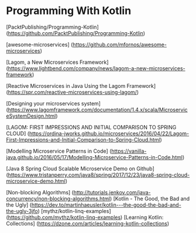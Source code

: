 #           Programming With Kotlin

[PacktPublishing/Programming-Kotlin] (https://github.com/PacktPublishing/Programming-Kotlin)

[awesome-microservices] (https://github.com/mfornos/awesome-microservices)

[Lagom, a New Microservices Framework] (https://www.lightbend.com/company/news/lagom-a-new-microservices-framework)

[Reactive Microservices in Java Using the Lagom Framework] (https://spr.com/reactive-microservices-using-lagom/)

[Designing your microservices system] (https://www.lagomframework.com/documentation/1.4.x/scala/MicroserviceSystemDesign.html)

[LAGOM: FIRST IMPRESSIONS AND INITIAL COMPARISON TO SPRING CLOUD] (https://ordina-jworks.github.io/microservices/2016/04/22/Lagom-First-Impressions-and-Initial-Comparison-to-Spring-Cloud.html)


[Modelling Microservice Patterns in Code] (https://vanilla-java.github.io/2016/05/17/Modelling-Microservice-Patterns-in-Code.html)


[Java 8 Spring Cloud Scalable Microservice Demo on Github] (https://www.tristanperry.com/java8/spring/2017/12/23/java8-spring-cloud-microservice-demo.html)



[Non-blocking Algorithms] (http://tutorials.jenkov.com/java-concurrency/non-blocking-algorithms.html)
[Kotlin - The Good, the Bad and the Ugly] (https://dev.to/martinhaeusler/kotlin---the-good-the-bad-and-the-ugly-3jfo)
[mythz/kotlin-linq-examples] (https://github.com/mythz/kotlin-linq-examples)
[Learning Kotlin: Collections] (https://dzone.com/articles/learning-kotlin-collections)





